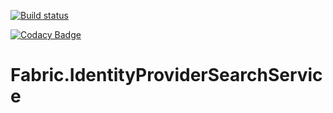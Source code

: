 [![Build status](https://healthcatalyst.visualstudio.com/_apis/public/build/definitions/eaeb1198-1e3e-4938-88f1-918e8bf769af/646/badge)](https://healthcatalyst.visualstudio.com/_apis/public/build/definitions/eaeb1198-1e3e-4938-88f1-918e8bf769af/646/badge)

[![Codacy Badge](https://api.codacy.com/project/badge/Grade/7636c15e79ea4352ac3e2f169c2e3d1a)](https://www.codacy.com/app/HealthCatalyst/Fabric.IdentityProviderSearchService?utm_source=github.com&amp;utm_medium=referral&amp;utm_content=HealthCatalyst/Fabric.IdentityProviderSearchService&amp;utm_campaign=Badge_Grade)

# Fabric.IdentityProviderSearchService
